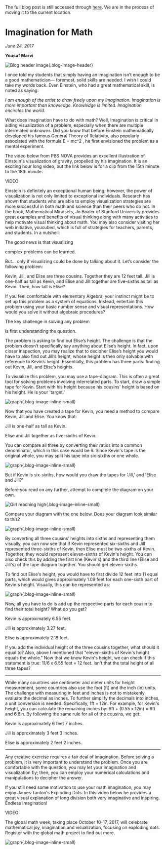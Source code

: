The full blog post is still accessed through [here](https://www.1onepsilon.com/single-post/2017/06/24/Imagination-for-Math). We are in the process of moving it to the current location.

# Imagination for Math

*June 24, 2017*

**Yousuf Marvi**

![Blog header image](https://es-app.com/assets/7342xa.jpg){.blog-image-header}

I once told my students that simply having an imagination isn’t enough to be a good mathematician— foremost, solid skills are needed. I wish I could take my words back. Even Einstein, who had a great mathematical skill, is noted as saying:

*I am enough of the artist to draw freely upon my imagination. Imagination is more important than knowledge. Knowledge is limited. Imagination encircles the world.*

What does imagination have to do with math? Well, Imagination is critical in aiding visualization of a problem, especially when there are multiple interrelated unknowns. Did you know that before Einstein mathematically developed his famous General Theory of Relativity, also popularly associated with the formula E = mc^2 , he first envisioned the problem as a mental experiment.

The video below from PBS NOVA provides an excellent illustration of Einstein's visualization of gravity, propelled by his imagination. It is an exciting hour long video, but the link below is for a clip from the 15th minute to the 18th minute. 

VIDEO

Einstein is definitely an exceptional human being; however, the power of visualization is not only limited to exceptional individuals. Research has shown that students who are able to employ visualization strategies are more successful in both math and science than their peers who do not. In the book, Mathematical Mindsets, Jo Boaler of Stanford University provides great examples and benefits of visual thinking along with many activities to help motivate visual thinking about math. You may also consider visiting her web initiative, youcubed, which is full of strategies for teachers, parents, and students.  In a nutshell:

The good news is that visualizing

complex problems can be learned.

But… only if visualizing could be done by talking about it. Let’s consider the following problem:

Kevin, Jill, and Elise are three cousins. Together they are 12 feet tall. Jill is one-half as tall as Kevin, and Elise and Jill together are five-sixths as tall as Kevin. Then, how tall is Elise?

If you feel comfortable with elementary Algebra, your instinct might be to set up this problem as a system of equations. Instead, entertain this problem using your basic number sense and visual representations. How would you solve it without algebraic procedures?

 
The key challenge in solving any problem

is first understanding the question.

 

The problem is asking to find out Elise’s height. The challenge is that the problem doesn’t specifically say anything about Elise’s height. In fact, upon closer inspection, you may realize that to decipher Elise’s height you would have to also find out Jill’s height, whose height is then only solvable with reference to Kevin’s height.  Essentially, this problem has three parts: finding out Kevin, Jill, and Elise’s heights.

To visualize this problem, you may use a tape-diagram. This is often a great tool for solving problems involving interrelated parts. To start, draw a simple tape for Kevin. Start with his height because his cousins' height is based on his height.  He is your 'target.'

![graph](https://es-app.com/blog-assets/slide1-image.png){.blog-image-inline-small}

Now that you have created a tape for Kevin, you need a method to compare Kevin, Jill and Elise. You know that:

Jill is one-half as tall as Kevin.

Elise and Jill together as five-sixths of Kevin.

You can compare all three by converting their ratios into a common denominator, which in this case would be 6. Since Kevin's tape is the original whole, you may split his tape into six-sixths or one whole.

![graph](https://es-app.com/blog-assets/slide1-image2.png){.blog-image-inline-small}

But if Kevin is six-sixths, how would you draw the tapes for 'Jill,' and 'Elise and Jill?'  

Before you read on any further, attempt to complete the diagram on your own.

![Girl reaching high](https://es-app.com/blog-assets/youngGirlReachingHigh.jpg){.blog-image-inline-small}

Compare your diagram with the one below. Does your diagram look similar to this?

![graph](https://es-app.com/blog-assets/Slide2_edited.png){.blog-image-inline-small}

By converting all three cousins’ heights into sixths and representing them visually, you can now see that if Kevin represented six-sixths and Jill represented three-sixths of Kevin, then Elise must be two-sixths of Kevin. Together, they would represent eleven-sixths of Kevin's height. You can also check this by adding the first line (Kevin's) and the third line (Elise and Jill's) of the tape diagram together. You should get eleven-sixths.  

To find out Elise's height, you would have to first divide 12 feet into 11 equal parts, which would gives approximately 1.09 feet for each one-sixth part of Kevin's height. Visually, this can be represented as: 

![graph](https://es-app.com/blog-assets/Slide3_edited.png){.blog-image-inline-small}

Now, all you have to do is add up the respective parts for each cousin to find their total height?  What do you get?

Kevin is approximately 6.55 feet.

Jill is approximately 3.27 feet.

Elise is approximately 2.18 feet.

If you add the individual height of the three cousins together, what should it equal to?  Also, above I mentioned that "eleven-sixths of Kevin's height equals the whole." Now that we know Kevin's height, we can check if this statement is true: 11/6 x 6.55 feet = 12 feet.  Isn't that the total height of all three tapes?

---

While many countries use centimeter and meter units for height measurement, some countries also use the foot (ft) and the inch (in) units. The challenge with measuring in feet and inches is not to mistakenly evaluate the decimal as inches. To further simplify the decimals into inches, a unit conversion is needed. Specifically, 1ft = 12in. For example, for Kevin's height, you can calculate the remaining inches by: 6ft + (0.55 x 12in) = 6ft and 6.6in.  By following the same rule for all of the cousins, we get:

 

Kevin is approximately 6 feet 7 inches.

Jill is approximately 3 feet 3 inches.

Elise is approximately 2 feet 2 inches.

---

Any creative exercise requires a fair deal of imagination. Before solving a problem, it is very important to understand the problem. Once you are comfortable with the question, you may let your imagination and visualization fly; then, you can employ your numerical calculations and manipulations to decipher the answer. 

 

If you still need some motivation to use your math imagination, you may enjoy James Tanton's Exploding Dots. In this video below he provides a great visual explanation of long division both very imaginative and inspiring. Endless Imagination!

VIDEO

The global math week, taking place October 10-17, 2017, will celebrate mathematical joy, imagination and visualization, focusing on exploding dots. Register with the global math project to find out more.

![graph](https://es-app.com/assets/gmp31d.jpg){.blog-image-inline-small}

